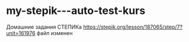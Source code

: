 # my-stepik---auto-test-kurs
Домашние задания СТЕПИКа
https://stepik.org/lesson/187065/step/7?unit=161976
файл изменен
